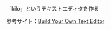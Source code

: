 「kilo」というテキストエディタを作る

参考サイト：[Build Your Own Text Editor](https://viewsourcecode.org/snaptoken/kilo/)